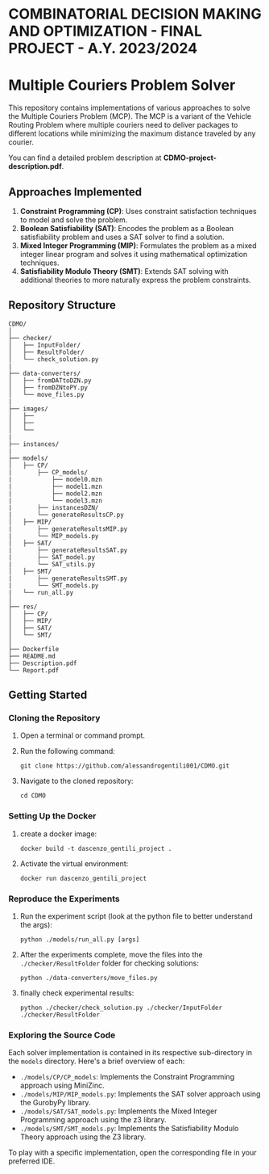# COMBINATORIAL DECISION MAKING AND OPTIMIZATION - FINAL PROJECT - A.Y. 2023/2024

# Multiple Couriers Problem Solver

This repository contains implementations of various approaches to solve the Multiple Couriers Problem (MCP). The MCP is a variant of the Vehicle Routing Problem where multiple couriers need to deliver packages to different locations while minimizing the maximum distance traveled by any courier.

You can find a detailed problem description at **CDMO-project-description.pdf**.

## Approaches Implemented

1. **Constraint Programming (CP)**: Uses constraint satisfaction techniques to model and solve the problem.
2. **Boolean Satisfiability (SAT)**: Encodes the problem as a Boolean satisfiability problem and uses a SAT solver to find a solution.
3. **Mixed Integer Programming (MIP)**: Formulates the problem as a mixed integer linear program and solves it using mathematical optimization techniques.
4. **Satisfiability Modulo Theory (SMT)**: Extends SAT solving with additional theories to more naturally express the problem constraints.

## Repository Structure

```
CDMO/
│
├── checker/
│   ├── InputFolder/
│   ├── ResultFolder/
│   └── check_solution.py
|
├── data-converters/
│   ├── fromDATtoDZN.py
│   ├── fromDZNtoPY.py
│   └── move_files.py
|
├── images/
│   ├── 
│   ├── 
│   └── 
|
├── instances/
|
├── models/
│   ├── CP/
|       ├── CP_models/
|           ├── model0.mzn
|           ├── model1.mzn
|           ├── model2.mzn
|           └── model3.mzn
|       ├── instancesDZN/
|       └── generateResultsCP.py
│   ├── MIP/
|       ├── generateResultsMIP.py
|       └── MIP_models.py
│   ├── SAT/
|       ├── generateResultsSAT.py
|       ├── SAT_model.py
|       └── SAT_utils.py
│   ├── SMT/
|       ├── generateResultsSMT.py
|       └── SMT_models.py
|   └── run_all.py
│
├── res/
│   ├── CP/
│   ├── MIP/
│   ├── SAT/
│   └── SMT/
│
├── Dockerfile
├── README.md
├── Description.pdf
└── Report.pdf
```

## Getting Started

### Cloning the Repository

1. Open a terminal or command prompt.

2. Run the following command:

   ```
   git clone https://github.com/alessandrogentili001/CDMO.git
   ```

3. Navigate to the cloned repository:

   ```
   cd CDMO
   ```

### Setting Up the Docker

1. create a docker image:

   ```
   docker build -t dascenzo_gentili_project .
   ```

2. Activate the virtual environment:

   ```
   docker run dascenzo_gentili_project
   ```

### Reproduce the Experiments

1. Run the experiment script (look at the python file to better understand the args):

   ```
   python ./models/run_all.py [args]
   ```

2. After the experiments complete, move the files into the `./checker/ResultFolder` folder for checking solutions:

   ```
   python ./data-converters/move_files.py
   ```

3. finally check experimental results:

   ```
   python ./checker/check_solution.py ./checker/InputFolder ./checker/ResultFolder
   ```

### Exploring the Source Code

Each solver implementation is contained in its respective sub-directory in the `models` directory. Here's a brief overview of each:

- `./models/CP/CP_models`: Implements the Constraint Programming approach using MiniZinc.
- `./models/MIP/MIP_models.py`: Implements the SAT solver approach using the GurobyPy library.
- `./models/SAT/SAT_models.py`: Implements the Mixed Integer Programming approach using the z3 library.
- `./models/SMT/SMT_models.py`: Implements the Satisfiability Modulo Theory approach using the Z3 library.

To play with a specific implementation, open the corresponding file in your preferred IDE.